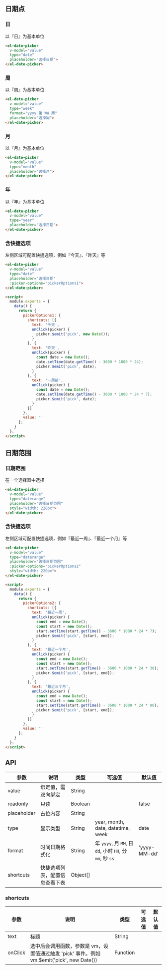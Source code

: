 <script>
  module.exports = {
    data() {
      return {
        pickerOptions1: {
          shortcuts: [{
            text: '今天',
            onClick(picker) {
              picker.$emit('pick', new Date());
            }
          }, {
            text: '昨天',
            onClick(picker) {
              const date = new Date();
              date.setTime(date.getTime() - 3600 * 1000 * 24);
              picker.$emit('pick', date);
            }
          }, {
            text: '一周前',
            onClick(picker) {
              const date = new Date();
              date.setTime(date.getTime() - 3600 * 1000 * 24 * 7);
              picker.$emit('pick', date);
            }
          }]
        },
        pickerOptions2: {
          shortcuts: [{
            text: '最近一周',
            onClick(picker) {
              const end = new Date();
              const start = new Date();
              start.setTime(start.getTime() - 3600 * 1000 * 24 * 7);
              picker.$emit('pick', [start, end]);
            }
          }, {
            text: '最近一个月',
            onClick(picker) {
              const end = new Date();
              const start = new Date();
              start.setTime(start.getTime() - 3600 * 1000 * 24 * 30);
              picker.$emit('pick', [start, end]);
            }
          }, {
            text: '最近三个月',
            onClick(picker) {
              const end = new Date();
              const start = new Date();
              start.setTime(start.getTime() - 3600 * 1000 * 24 * 90);
              picker.$emit('pick', [start, end]);
            }
          }]
        },
        value1: '',
        value2: '',
        value3: '',
        value4: '',
        value5: '',
        value6: '',
        value7: ''
      };
    }
  };
</script>

## 日期点

###  日

以『日』为基本单位

<el-date-picker
  v-model="value1"
  type="date"
  placeholder="选择日期">
</el-date-picker>

```html
<el-date-picker
  v-model="value"
  type="date"
  placeholder="选择日期">
</el-date-picker>
```

###  周

以『周』为基本单位

<el-date-picker
  v-model="value2"
  type="week"
  format="yyyy 第 WW 周"
  placeholder="选择周">
</el-date-picker>

```html
<el-date-picker
  v-model="value"
  type="week"
  format="yyyy 第 WW 周"
  placeholder="选择周">
</el-date-picker>
```

###  月

以『月』为基本单位

<el-date-picker
  v-model="value3"
  type="month"
  placeholder="选择月">
</el-date-picker>

```html
<el-date-picker
  v-model="value"
  type="month"
  placeholder="选择月">
</el-date-picker>
```

###  年

以『年』为基本单位

<el-date-picker
  v-model="value4"
  type="year"
  placeholder="选择日期">
</el-date-picker>

```html
<el-date-picker
  v-model="value"
  type="year"
  placeholder="选择日期">
</el-date-picker>
```

###  含快捷选项

左侧区域可配置快捷选项，例如『今天』、『昨天』等

<el-date-picker
  v-model="value5"
  type="date"
  placeholder="选择日期"
  :picker-options="pickerOptions1">
</el-date-picker>

```html
<el-date-picker
  v-model="value"
  type="date"
  placeholder="选择日期"
  :picker-options="pickerOptions1">
</el-date-picker>

<script>
  module.exports = {
    data() {
      return {
        pickerOptions1: {
          shortcuts: [{
            text: '今天',
            onClick(picker) {
              picker.$emit('pick', new Date());
            }
          }, {
            text: '昨天',
            onClick(picker) {
              const date = new Date();
              date.setTime(date.getTime() - 3600 * 1000 * 24);
              picker.$emit('pick', date);
            }
          }, {
            text: '一周前',
            onClick(picker) {
              const date = new Date();
              date.setTime(date.getTime() - 3600 * 1000 * 24 * 7);
              picker.$emit('pick', date);
            }
          }]
        },
        value: ''
      };
    }
  };
</script>
```

## 日期范围

###  日期范围

在一个选择器中选择

<el-date-picker
  v-model="value6"
  type="daterange"
  placeholder="选择日期范围"
  style="width: 220px">
</el-date-picker>

```html
<el-date-picker
  v-model="value"
  type="daterange"
  placeholder="选择日期范围"
  style="width: 220px">
</el-date-picker>
```

###  含快捷选项

左侧区域可配置快捷选项，例如『最近一周』、『最近一个月』等

<el-date-picker
  v-model="value7"
  type="daterange"
  placeholder="选择日期范围"
  :picker-options="pickerOptions2"
  style="width: 220px">
</el-date-picker>

```html
<el-date-picker
  v-model="value"
  type="daterange"
  placeholder="选择日期范围"
  :picker-options="pickerOptions2"
  style="width: 220px">
</el-date-picker>

<script>
  module.exports = {
    data() {
      return {
        pickerOptions2: {
          shortcuts: [{
            text: '最近一周',
            onClick(picker) {
              const end = new Date();
              const start = new Date();
              start.setTime(start.getTime() - 3600 * 1000 * 24 * 7);
              picker.$emit('pick', [start, end]);
            }
          }, {
            text: '最近一个月',
            onClick(picker) {
              const end = new Date();
              const start = new Date();
              start.setTime(start.getTime() - 3600 * 1000 * 24 * 30);
              picker.$emit('pick', [start, end]);
            }
          }, {
            text: '最近三个月',
            onClick(picker) {
              const end = new Date();
              const start = new Date();
              start.setTime(start.getTime() - 3600 * 1000 * 24 * 90);
              picker.$emit('pick', [start, end]);
            }
          }]
        },
        value: ''
      };
    }
  };
</script>
```

## API
| 参数      | 说明          | 类型      | 可选值                           | 默认值  |
|---------- |-------------- |---------- |--------------------------------  |-------- |
| value | 绑定值，需双向绑定 | String |   |  |
| readonly | 只读 | Boolean |  | false |
| placeholder | 占位内容 | String |  |  |
| type | 显示类型 | String | year, month, date, datetime, week | date |
| format | 时间日期格式化 | String | 年 `yyyy`, 月 `MM`, 日 `dd`, 小时 `HH`, 分 `mm`, 秒 `ss` | 'yyyy-MM-dd' |
| shortcuts | 快捷选项列表，配置信息查看下表 | Object[] | | |

### shortcuts
| 参数      | 说明          | 类型      | 可选值                           | 默认值  |
|---------- |-------------- |---------- |--------------------------------  |-------- |
| text |  标题 | String | | |
| onClick | 选中后会调用函数，参数是 vm，设置值通过触发 'pick' 事件。例如 vm.$emit('pick', new Date()) | Function | | |
